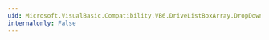 ```yaml
---
uid: Microsoft.VisualBasic.Compatibility.VB6.DriveListBoxArray.DropDown
internalonly: False
---
```

